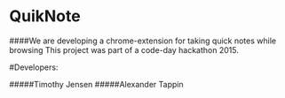 # QuikNote
####We are developing a chrome-extension for taking quick notes while browsing
This project was part of a code-day hackathon 2015.

#Developers:

#####Timothy Jensen
#####Alexander Tappin
